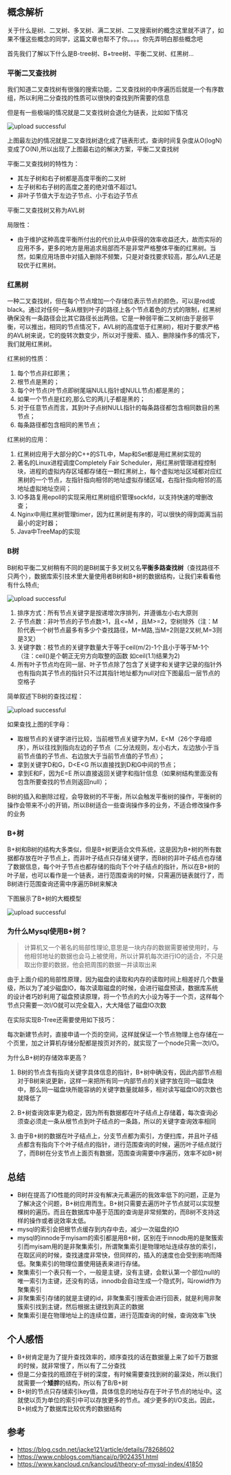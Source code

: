 
## 概念解析

关于什么是树、二叉树、多叉树、满二叉树、二叉搜索树的概念这里就不讲了，如果不懂这些概念的同学，这篇文章也帮不了你。。。。你先弄明白那些概念吧

首先我们了解以下什么是B-tree树、B+tree树、平衡二叉树、红黑树...

### 平衡二叉查找树

我们知道二叉查找树有很强的搜索功能，二叉查找树的中序遍历后就是一个有序数组，所以利用二分查找的性质可以很快的查找到所需要的信息

但是有一些极端的情况就是二叉查找树会退化为链表，比如如下情况

![upload successful](../images/pasted-120.png)

上图最左边的情况就是二叉查找树退化成了链表形式，查询时间复杂度从O(logN)变成了O(N),所以出现了上图最右边的解决方案，平衡二叉查找树

平衡二叉查找树的特性为：

- 其左子树和右子树都是高度平衡的二叉树
- 左子树和右子树的高度之差的绝对值不超过1。
- 非叶子节值大于左边子节点、小于右边子节点

平衡二叉查找树又称为AVL树

局限性：
- 由于维护这种高度平衡所付出的代价比从中获得的效率收益还大，故而实际的应用不多，更多的地方是用追求局部而不是非常严格整体平衡的红黑树。当然，如果应用场景中对插入删除不频繁，只是对查找要求较高，那么AVL还是较优于红黑树。

### 红黑树

一种二叉查找树，但在每个节点增加一个存储位表示节点的颜色，可以是red或black。通过对任何一条从根到叶子的路径上各个节点着色的方式的限制，红黑树确保没有一条路径会比其它路径长出两倍。它是一种弱平衡二叉树(由于是弱平衡，可以推出，相同的节点情况下，AVL树的高度低于红黑树)，相对于要求严格的AVL树来说，它的旋转次数变少，所以对于搜索、插入、删除操作多的情况下，我们就用红黑树。

红黑树的性质：

1. 每个节点非红即黑； 
2. 根节点是黑的； 
3. 每个叶节点(叶节点即树尾端NULL指针或NULL节点)都是黑的； 
4. 如果一个节点是红的,那么它的两儿子都是黑的； 
5. 对于任意节点而言，其到叶子点树NULL指针的每条路径都包含相同数目的黑节点； 
6. 每条路径都包含相同的黑节点；

红黑树的应用：

1. 红黑树应用于大部分的C++的STL中，Map和Set都是用红黑树实现的
2. 著名的Linux进程调度Completely Fair Scheduler，用红黑树管理进程控制块，进程的虚拟内存区域都存储在一颗红黑树上，每个虚拟地址区域都对应红黑树的一个节点，左指针指向相邻的地址虚拟存储区域，右指针指向相邻的高地址虚拟地址空间；
3. IO多路复用epoll的实现采用红黑树组织管理sockfd，以支持快速的增删改查； 
4. Nginx中用红黑树管理timer，因为红黑树是有序的，可以很快的得到距离当前最小的定时器； 
5. Java中TreeMap的实现

### B树

B树和平衡二叉树稍有不同的是B树属于多叉树又名**平衡多路查找树**（查找路径不只两个），数据库索引技术里大量使用者B树和B+树的数据结构，让我们来看看他有什么特点;

![upload successful](../images/pasted-124.png)

1. 排序方式：所有节点关键字是按递增次序排列，并遵循左小右大原则
2. 子节点数：非叶节点的子节点数>1，且<=M ，且M>=2，空树除外（注：M阶代表一个树节点最多有多少个查找路径，M=M路,当M=2则是2叉树,M=3则是3叉）
3. 关键字数：枝节点的关键字数量大于等于ceil(m/2)-1个且小于等于M-1个（注：ceil()是个朝正无穷方向取整的函数 如ceil(1.1)结果为2)
4. 所有叶子节点均在同一层、叶子节点除了包含了关键字和关键字记录的指针外也有指向其子节点的指针只不过其指针地址都为null对应下图最后一层节点的空格子

简单叙述下B树的查找过程：

![upload successful](../images/pasted-121.png)

如果查找上图的E字母：

- 取根节点的关键字进行比较，当前根节点关键字为M，E<M（26个字母顺序），所以往找到指向左边的子节点（二分法规则，左小右大，左边放小于当前节点值的子节点、右边放大于当前节点值的子节点）；
- 拿到关键字D和G，D<E<G 所以直接找到D和G中间的节点；
- 拿到E和F，因为E=E 所以直接返回关键字和指针信息（如果树结构里面没有包含所要查找的节点则返回null）；

B树的插入和删除过程，会导致树的不平衡，所以会触发平衡树的操作，平衡树的操作会带来不小的开销，所以B树适合一些查询操作多的业务，不适合修改操作多的业务


### B+树

B+树和B树的结构大多类似，但是B+树更适合文件系统，这是因为B+树的所有数据都存放在叶子节点上，而非叶子结点只存储关键字，而B树的非叶子结点也存储了数据信息，每个叶子节点也都存储的指向下个叶子结点的指针，所以在B+树的叶子层，也可以看作是一个链表，进行范围查询的时候，只需遍历链表就行了，而B树进行范围查询还需中序遍历B树来解决

下图展示了B+树的大概模型

![upload successful](../images/pasted-123.png)

### 为什么Mysql使用B+树？

>计算机又一个著名的局部性理论,意思是一块内存的数据需要被使用时，与他相邻地址的数据也会马上被使用，所以计算机每次进行IO的适合，不只是取出你要的数据，他会把周围的数据一并读取出来

由于上面介绍的局部性原理，因为磁盘的读取和内存的读取时间上相差好几个数量级，所以为了减少磁盘IO，每次读取磁盘的时候，会进行磁盘预读，数据库系统的设计者巧妙利用了磁盘预读原理，将一个节点的大小设为等于一个页，这样每个节点只需要一次I/O就可以完全载入，大大降低了磁盘IO次数

在实际实现B-Tree还需要使用如下技巧：

每次新建节点时，直接申请一个页的空间，这样就保证一个节点物理上也存储在一个页里，加之计算机存储分配都是按页对齐的，就实现了一个node只需一次I/O。

为什么B+树的存储效率更高？

1. B树的节点含有指向关键字具体信息的指针，B+树中确没有，因此内部节点相对于B树来说更新，这样一来把所有同一内部节点的关键字放在同一磁盘块中，那么同一磁盘块所能容纳的关键字数量就越多，相对读写磁盘IO的次数也就降低了

2. B+树查询效率更为稳定，因为所有数据都在叶子结点上存储着，每次查询必须查必须走一条从根节点到叶子结点的一条路，所以的关键字查询效率相同

3. 由于B+树的数据在叶子结点上，分支节点都为索引，方便扫库，并且叶子结点都含有指向下个叶子结点的指针，进行范围查询的时候，遍历叶子结点就行了，而B树在分支节点上面页有数据，范围查询需要中序遍历，效率不如B+树

## 总结

- B树在提高了IO性能的同时并没有解决元素遍历的我效率低下的问题，正是为了解决这个问题，B+树应用而生。B+树只需要去遍历叶子节点就可以实现整棵树的遍历。而且在数据库中基于范围的查询是非常频繁的，而B树不支持这样的操作或者说效率太低。
- mysql的索引会把根节点缓存到内存中去，减少一次磁盘的IO
- mysql的innode于myisam的索引都是用B+树，区别在于innodb用的是聚簇索引而myisam用的是非聚集索引，所谓聚集索引是物理地址连续存放的索引，在取区间的时候，查找速度非常快，但同样的，插入的速度也会受到影响而降低。聚集索引的物理位置使用链表来进行存储。
- 聚集索引一个表只有一个，一般是主键，没有主键，会默认第一个部位null的唯一索引为主键，还没有的话，innodb会自动生成一个隐式列，叫rowid作为聚集索引
- 非聚集索引存储的就是主键的id，非聚集索引搜索会进行回表，就是利用非聚簇索引找到主键，然后根据主键找到真正的数据
- 聚集索引是在物理地址上的连续位置，进行范围查询的时候，查询效率飞快

## 个人感悟

- B+树肯定是为了提升查找效率的，顺序查找的话在数据量上来了如千万数据的时候，就非常慢了，所以有了二分查找
- 但是二分查找的瓶颈在于树的深度，有时候需要查找到树的最深处，所以我们就需要一个**矮胖**的结构，所以有了B/B+树
- B+树的节点只存储索引key值，具体信息的地址存在于叶子节点的地址中。这就使以页为单位的索引中可以存放更多的节点。减少更多的I/O支出。因此，B+树成为了数据库比较优秀的数据结构

## 参考

- https://blog.csdn.net/jacke121/article/details/78268602
- https://www.cnblogs.com/tiancai/p/9024351.html
- https://www.kancloud.cn/kancloud/theory-of-mysql-index/41850